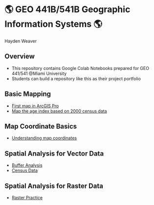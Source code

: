# :earth_americas: GEO 441B/541B Geographic Information Systems :earth_americas:

Hayden Weaver

## Overview
- This repository contains Google Colab Notebooks prepared for GEO 441/541 @Miami University
- Students can build a repository like this as their project portfolio

## Basic Mapping

- [First map in ArcGIS Pro](https://github.com/haydenweaver/gis-project-portfolio-geo441-541b/tree/main/basic-mapping)
- [Map the age index based on 2000 census data](https://github.com/haydenweaver/gis-project-portfolio-geo441-541b/blob/main/basic-mapping/age-index-mapping.ipynb)

## Map Coordinate Basics

- [Understanding map coordinates](https://github.com/haydenweaver/gis-project-portfolio-geo441-541b/blob/main/map-coordinate-basics/understanding-coordinates.ipynb)

## Spatial Analysis for Vector Data

- [Buffer Analysis](https://github.com/haydenweaver/gis-project-portfolio-geo441-541b/blob/main/spatial-analysis-vector/mapping-cholera-outbreaks-pumps-london.ipynb)
- [Census Data](https://github.com/haydenweaver/gis-project-portfolio-geo441-541b/blob/main/spatial-analysis-vector/census-track-mapping.ipynb)

## Spatial Analysis for Raster Data
- [Raster Practice](https://github.com/haydenweaver/gis-project-portfolio-geo441-541b/blob/main/spatial-analysis-raster/raster-data-practice.ipynb)
